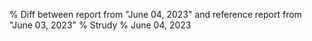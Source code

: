 % Diff between report from "June 04, 2023" and reference report from "June 03, 2023"
% Strudy
% June 04, 2023


